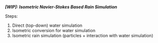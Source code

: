 
***[WIP]: Isometric Navier-Stokes Based Rain Simulation***

Steps: 
1. Direct (top-down) water simulation
2. Isometric conversion for water simulation
3. Isometric rain simulation (particles + interaction with water simulation)


